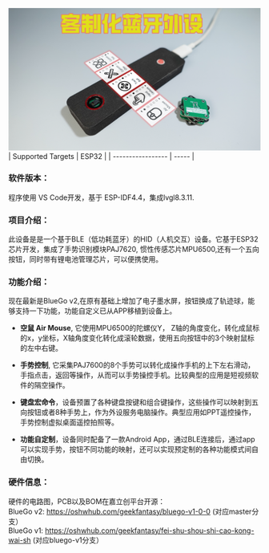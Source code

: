 ![image](bluego-v2.png)
| Supported Targets | ESP32 | 
| ----------------- | ----- |

### 软件版本：
程序使用 VS Code开发，基于 ESP-IDF4.4，集成lvgl8.3.11.

### 项目介绍：

此设备是是一个基于BLE（低功耗蓝牙）的HID（人机交互）设备。它基于ESP32芯片开发，集成了手势识别模块PAJ7620, 惯性传感芯片MPU6500,还有一个五向按钮，同时带有锂电池管理芯片，可以便携使用。

### 功能介绍：
现在最新是BlueGo v2,在原有基础上增加了电子墨水屏，按钮换成了轨迹球，能够支持一下功能，功能自定义已从APP移植到设备上。

* __空鼠 Air Mouse__,  它使用MPU6500的陀螺仪Y， Z轴的角度变化，转化成鼠标的x，y坐标，X轴角度变化转化成滚轮数据，使用五向按钮中的3个映射鼠标的左中右键。

* __手势控制__, 它采集PAJ7600的8个手势可以转化成操作手机的上下左右滑动，手指点击，返回等操作，从而可以手势操控手机。比较典型的应用是短视频软件的隔空操作。

* __键盘宏命令__，设备预置了各种键盘按键和组合键操作，这些操作可以映射到五向按钮或者8种手势上，作为外设服务电脑操作。典型应用如PPT遥控操作，手势控制虚拟桌面遥控拍照等。

* __功能自定制__，设备同时配备了一款Android App，通过BLE连接后，通过app可以实现手势，按钮不同功能的映射，还可以实现预定制的各种功能模式间自由切换。

### 硬件信息：
硬件的电路图，PCB以及BOM在嘉立创平台开源：  
BlueGo v2: https://oshwhub.com/geekfantasy/bluego-v1-0-0 (对应master分支）  
BlueGo v1: https://oshwhub.com/geekfantasy/fei-shu-shou-shi-cao-kong-wai-sh (对应bluego-v1分支）



